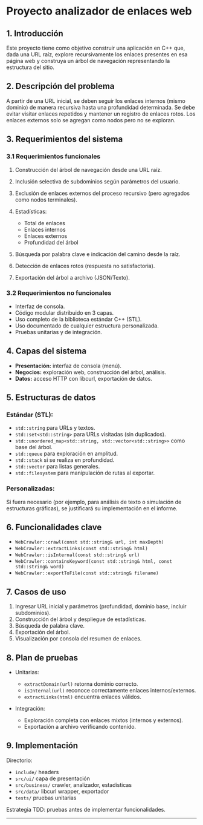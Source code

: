 # Proyecto analizador de enlaces web

## 1. Introducción

Este proyecto tiene como objetivo construir una aplicación en C++ que, dada una URL raíz, explore recursivamente los enlaces presentes en esa página web y construya un árbol de navegación representando la estructura del sitio.

## 2. Descripción del problema

A partir de una URL inicial, se deben seguir los enlaces internos (mismo dominio) de manera recursiva hasta una profundidad determinada. Se debe evitar visitar enlaces repetidos y mantener un registro de enlaces rotos. Los enlaces externos solo se agregan como nodos pero no se exploran.

## 3. Requerimientos del sistema

### 3.1 Requerimientos funcionales

1. Construcción del árbol de navegación desde una URL raíz.
2. Inclusión selectiva de subdominios según parámetros del usuario.
3. Exclusión de enlaces externos del proceso recursivo (pero agregados como nodos terminales).
4. Estadísticas:

   - Total de enlaces
   - Enlaces internos
   - Enlaces externos
   - Profundidad del árbol

5. Búsqueda por palabra clave e indicación del camino desde la raíz.
6. Detección de enlaces rotos (respuesta no satisfactoria).
7. Exportación del árbol a archivo (JSON/Texto).

### 3.2 Requerimientos no funcionales

- Interfaz de consola.
- Código modular distribuido en 3 capas.
- Uso completo de la biblioteca estándar C++ (STL).
- Uso documentado de cualquier estructura personalizada.
- Pruebas unitarias y de integración.

## 4. Capas del sistema

- **Presentación:** interfaz de consola (menú).
- **Negocios:** exploración web, construcción del árbol, análisis.
- **Datos:** acceso HTTP con libcurl, exportación de datos.

## 5. Estructuras de datos

### Estándar (STL):

- `std::string` para URLs y textos.
- `std::set<std::string>` para URLs visitadas (sin duplicados).
- `std::unordered_map<std::string, std::vector<std::string>>` como base del árbol.
- `std::queue` para exploración en amplitud.
- `std::stack` si se realiza en profundidad.
- `std::vector` para listas generales.
- `std::filesystem` para manipulación de rutas al exportar.

### Personalizadas:

Si fuera necesario (por ejemplo, para análisis de texto o simulación de estructuras gráficas), se justificará su implementación en el informe.

## 6. Funcionalidades clave

- `WebCrawler::crawl(const std::string& url, int maxDepth)`
- `WebCrawler::extractLinks(const std::string& html)`
- `WebCrawler::isInternal(const std::string& url)`
- `WebCrawler::containsKeyword(const std::string& html, const std::string& word)`
- `WebCrawler::exportToFile(const std::string& filename)`

## 7. Casos de uso

1. Ingresar URL inicial y parámetros (profundidad, dominio base, incluir subdominios).
2. Construcción del árbol y despliegue de estadísticas.
3. Búsqueda de palabra clave.
4. Exportación del árbol.
5. Visualización por consola del resumen de enlaces.

## 8. Plan de pruebas

- Unitarias:

  - `extractDomain(url)` retorna dominio correcto.
  - `isInternal(url)` reconoce correctamente enlaces internos/externos.
  - `extractLinks(html)` encuentra enlaces válidos.

- Integración:

  - Exploración completa con enlaces mixtos (internos y externos).
  - Exportación a archivo verificando contenido.

## 9. Implementación

Directorio:

- `include/` headers
- `src/ui/` capa de presentación
- `src/business/` crawler, analizador, estadísticas
- `src/data/` libcurl wrapper, exportador
- `tests/` pruebas unitarias

Estrategia TDD: pruebas antes de implementar funcionalidades.

---
